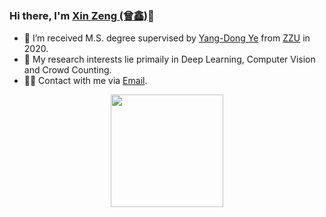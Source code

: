 
<!--
**Exely/Exely** is a ✨ _special_ ✨ repository because its `README.md` (this file) appears on your GitHub profile.

Here are some ideas to get you started:

- 🔭 I’m currently working on ...
- 🌱 I’m currently learning ...
- 👯 I’m looking to collaborate on ...
- 🤔 I’m looking for help with ...
- 💬 Ask me about ...
- 📫 How to reach me: ...
- 😄 Pronouns: ...
- ⚡ Fun fact: ...

### 🤝🏻 &nbsp;Connect with Me

<p align="center">
  <a href="work.xzeng@gmail.com">Email</a>
</p>

-->

### Hi there, I'm [Xin Zeng (曾鑫)](https://github.com/zengxin1020)👋

- 🔭 I’m received M.S. degree supervised by [Yang-Dong Ye](http://www5.zzu.edu.cn/mlis/) from [ZZU](http://www.zzu.edu.cn/) in 2020.
- 🤔 My research interests lie primaily in Deep Learning, Computer Vision and Crowd Counting.
- 🤝🏻 Contact with me via [Email](work.xzeng@gmail.com).

<p align="center">
<a href="https://github.com/zengxin1020">
  <img height="180em" src="https://github-readme-stats-eight-theta.vercel.app/api?username=zengxin1020&show_icons=true&theme=vue&include_all_commits=true&count_private=true"/>
</a>
</p>

